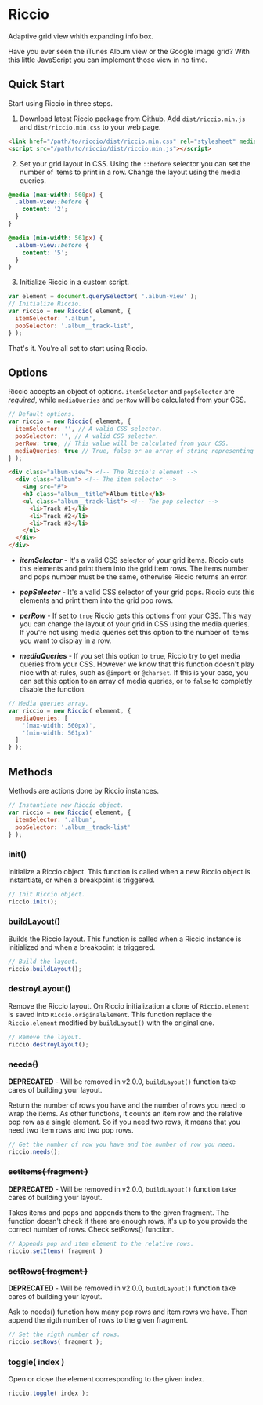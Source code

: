 # Riccio

Adaptive grid view whith expanding info box.

Have you ever seen the iTunes Album view or the Google Image grid? With this
little JavaScript you can implement those view in no time.

## Quick Start

Start using Riccio in three steps.

1. Download latest Riccio package from [Github][de0e5714]. Add
`dist/riccio.min.js` and `dist/riccio.min.css` to your web page.
  ```html
  <link href="/path/to/riccio/dist/riccio.min.css" rel="stylesheet" media="screen">
  <script src="/path/to/riccio/dist/riccio.min.js"></script>
  ```

2. Set your grid layout in CSS. Using the `::before` selector you can set the
number of items to print in a row. Change the layout using the media queries.
  ```css
  @media (max-width: 560px) {
    .album-view::before {
      content: '2';
    }
  }

  @media (min-width: 561px) {
    .album-view::before {
      content: '5';
    }
  }
  ```

3. Initialize Riccio in a custom script.
  ```js
  var element = document.querySelector( '.album-view' );
  // Initialize Riccio.
  var riccio = new Riccio( element, {
    itemSelector: '.album',
    popSelector: '.album__track-list',
  } );
  ```

That's it. You’re all set to start using Riccio.

  [de0e5714]: https://github.com/OutlawPlz "Download"

## Options

Riccio accepts an object of options. `itemSelector` and `popSelector` are
*required*, while `mediaQueries` and `perRow` will be calculated from your CSS.

```js
// Default options.
var riccio = new Riccio( element, {
  itemSelector: '', // A valid CSS selector.
  popSelector: '', // A valid CSS selector.
  perRow: true, // This value will be calculated from your CSS.
  mediaQueries: true // True, false or an array of string representing the media queries.
} );
```

```html
<div class="album-view"> <!-- The Riccio's element -->
  <div class="album"> <!-- The item selector -->
    <img src="#">
    <h3 class="album__title">Album title</h3>
    <ul class="album__track-list"> <!-- The pop selector -->
      <li>Track #1</li>
      <li>Track #2</li>
      <li>Track #3</li>
    </ul>
  </div>
</div>
```

- ***itemSelector*** - It's a valid CSS selector of your grid items. Riccio cuts
this elements and print them into the grid item rows. The items number and pops
number must be the same, otherwise Riccio returns an error.

- ***popSelector*** - It's a valid CSS selector of your grid pops. Riccio cuts
this elements and print them into the grid pop rows.

- ***perRow*** - If set to `true` Riccio gets this options from your CSS. This
way you can change the layout of your grid in CSS using the media queries. If
you're not using media queries set this option to the number of items you want
to display in a row.

- ***mediaQueries*** - If you set this option to `true`, Riccio try to get media
queries from your CSS. However we know that this function doesn't play nice with
at-rules, such as `@import` or `@charset`. If this is your case, you can set
this option to an array of media queries, or to `false` to completly disable the
function.

```js
// Media queries array.
var riccio = new Riccio( element, {
  mediaQueries: [
    '(max-width: 560px)',
    '(min-width: 561px)'
  ]
} );
```

## Methods

Methods are actions done by Riccio instances.

```js
// Instantiate new Riccio object.
var riccio = new Riccio( element, {
  itemSelector: '.album',
  popSelector: '.album__track-list'
} );
```

### init()

Initialize a Riccio object. This function is called when a new Riccio object is
instantiate, or when a breakpoint is triggered.

```js
// Init Riccio object.
riccio.init();
```

### buildLayout()

Builds the Riccio layout. This function is called when a Riccio instance is
initialized and when a breakpoint is triggered.

```js
// Build the layout.
riccio.buildLayout();
```

### destroyLayout()

Remove the Riccio layout. On Riccio initialization a clone of `Riccio.element`
is saved into `Riccio.originalElement`. This function replace the
`Riccio.element` modified by `buildLayout()` with the original one.

```js
// Remove the layout.
riccio.destroyLayout();
```

### ~~needs()~~

**DEPRECATED** - Will be removed in v2.0.0, `buildLayout()` function take cares
of building your layout.

Return the number of rows you have and the number of rows you need to wrap the
items. As other functions, it counts an item row and the relative pop row as a
single element. So if you need two rows, it means that you need two item rows
and two pop rows.

```js
// Get the number of row you have and the number of row you need.
riccio.needs();
```

### ~~setItems( fragment )~~

**DEPRECATED** - Will be removed in v2.0.0, `buildLayout()` function take cares
of building your layout.

Takes items and pops and appends them to the given fragment. The
function doesn't check if there are enough rows, it's up to you provide the
correct number of rows. Check setRows() function.

```js
// Appends pop and item element to the relative rows.
riccio.setItems( fragment )
```

### ~~setRows( fragment )~~

**DEPRECATED** - Will be removed in v2.0.0, `buildLayout()` function take cares
of building your layout.

Ask to needs() function how many pop rows and item rows we have. Then append the
rigth number of rows to the given fragment.

```js
// Set the rigth number of rows.
riccio.setRows( fragment );
```

### toggle( index )

Open or close the element corresponding to the given index.

```js
riccio.toggle( index );
```
